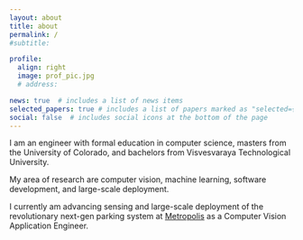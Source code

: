 ```yaml
---
layout: about
title: about
permalink: /
#subtitle: 

profile:
  align: right
  image: prof_pic.jpg
  # address: 

news: true  # includes a list of news items
selected_papers: true # includes a list of papers marked as "selected={true}"
social: false  # includes social icons at the bottom of the page
---
```


I am an engineer with formal education in computer science, masters from the University of Colorado, and bachelors from Visvesvaraya Technological University. 

My area of research are computer vision, machine learning, software development, and large-scale deployment.

I currently am advancing sensing and large-scale deployment of the revolutionary next-gen parking system at <a href="https://metropolis.io/">Metropolis</a> as a Computer Vision Application Engineer.